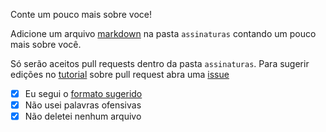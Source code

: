 Conte um pouco mais sobre voce!

Adicione um arquivo [markdown](https://guides.github.com/features/mastering-markdown/) na pasta `assinaturas` contando um pouco mais sobre você.

Só serão aceitos pull requests dentro da pasta `assinaturas`.
Para sugerir edições no [tutorial](https://github.com/aprenda-git/pull-request/blob/main/README.md) sobre pull request abra uma [issue](https://github.com/aprenda-git/pull-request/issues)

- [x] Eu segui o [formato sugerido](https://github.com/aprenda-git/pull-request/blob/main/assinaturas/README.md)
- [x] Não usei palavras ofensivas
- [x] Não deletei nenhum arquivo 
